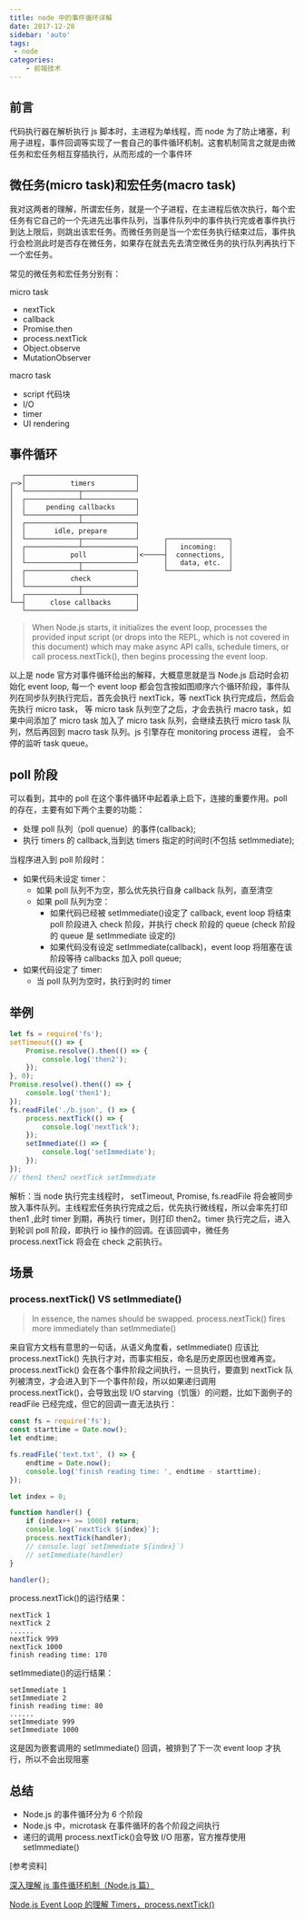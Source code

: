 ```yaml
---
title: node 中的事件循环详解
date: 2017-12-28
sidebar: 'auto'
tags:
 - node
categories:
    - 前端技术
---
```


## 前言

代码执行器在解析执行 js 脚本时，主进程为单线程，而 node 为了防止堵塞，利用子进程，事件回调等实现了一套自己的事件循环机制。这套机制简言之就是由微任务和宏任务相互穿插执行，从而形成的一个事件环

## 微任务(micro task)和宏任务(macro task)

我对这两者的理解，所谓宏任务，就是一个子进程，在主进程后依次执行，每个宏任务有它自己的一个先进先出事件队列，当事件队列中的事件执行完或者事件执行到达上限后，则跳出该宏任务。而微任务则是当一个宏任务执行结束过后，事件执行会检测此时是否存在微任务，如果存在就去先去清空微任务的执行队列再执行下一个宏任务。

常见的微任务和宏任务分别有：

micro task

-   nextTick
-   callback
-   Promise.then
-   process.nextTick
-   Object.observe
-   MutationObserver

macro task

-   script 代码块
-   I/O
-   timer
-   UI rendering

## 事件循环

```
   ┌───────────────────────────┐
┌─>│           timers          │
│  └─────────────┬─────────────┘
│  ┌─────────────┴─────────────┐
│  │     pending callbacks     │
│  └─────────────┬─────────────┘
│  ┌─────────────┴─────────────┐
│  │       idle, prepare       │
│  └─────────────┬─────────────┘      ┌───────────────┐
│  ┌─────────────┴─────────────┐      │   incoming:   │
│  │           poll            │<─────┤  connections, │
│  └─────────────┬─────────────┘      │   data, etc.  │
│  ┌─────────────┴─────────────┐      └───────────────┘
│  │           check           │
│  └─────────────┬─────────────┘
│  ┌─────────────┴─────────────┐
└──┤      close callbacks      │
   └───────────────────────────┘
```

> When Node.js starts, it initializes the event loop, processes the provided input script (or drops into the REPL, which is not covered in this document) which may make async API calls, schedule timers, or call process.nextTick(), then begins processing the event loop.

以上是 node 官方对事件循环给出的解释，大概意思就是当 Node.js 启动时会初始化 event loop, 每一个 event loop 都会包含按如图顺序六个循环阶段，事件队列在同步队列执行完后，首先会执行 nextTick，等 nextTick 执行完成后，然后会先执行 micro task， 等 micro task 队列空了之后，才会去执行 macro task，如果中间添加了 micro task 加入了 micro task 队列，会继续去执行 micro task 队列，然后再回到 macro task 队列。js 引擎存在 monitoring process 进程， 会不停的监听 task queue。

## poll 阶段

可以看到，其中的 poll 在这个事件循环中起着承上启下，连接的重要作用。poll 的存在，主要有如下两个主要的功能：

-   处理 poll 队列（poll quenue）的事件(callback);
-   执行 timers 的 callback,当到达 timers 指定的时间时(不包括 setImmediate);

当程序进入到 poll 阶段时：

-   如果代码未设定 timer：
    -   如果 poll 队列不为空，那么优先执行自身 callback 队列，直至清空
    -   如果 poll 队列为空：
        -   如果代码已经被 setImmediate()设定了 callback, event loop 将结束 poll 阶段进入 check 阶段，并执行 check 阶段的 queue (check 阶段的 queue 是 setImmediate 设定的)
        -   如果代码没有设定 setImmediate(callback)，event loop 将阻塞在该阶段等待 callbacks 加入 poll queue;
-   如果代码设定了 timer:
    -   当 poll 队列为空时，执行到时的 timer

## 举例

```js
let fs = require('fs');
setTimeout(() => {
    Promise.resolve().then(() => {
        console.log('then2');
    });
}, 0);
Promise.resolve().then(() => {
    console.log('then1');
});
fs.readFile('./b.json', () => {
    process.nextTick(() => {
        console.log('nextTick');
    });
    setImmediate(() => {
        console.log('setImmediate');
    });
});
// then1 then2 nextTick setImmediate
```

解析：当 node 执行完主线程时， setTimeout, Promise, fs.readFile 将会被同步放入事件队列。主线程宏任务执行完成之后，优先执行微线程，所以会率先打印 then1 ,此时 timer 到期，再执行 timer，则打印 then2。timer 执行完之后，进入到轮训 poll 阶段，即执行 io 操作的回调。在该回调中，微任务 process.nextTick 将会在 check 之前执行。

## 场景

### process.nextTick() VS setImmediate()

> In essence, the names should be swapped. process.nextTick() fires more immediately than setImmediate()

来自官方文档有意思的一句话，从语义角度看，setImmediate() 应该比 process.nextTick() 先执行才对，而事实相反，命名是历史原因也很难再变。process.nextTick() 会在各个事件阶段之间执行，一旦执行，要直到 nextTick 队列被清空，才会进入到下一个事件阶段，所以如果递归调用 process.nextTick()，会导致出现 I/O starving（饥饿）的问题，比如下面例子的 readFile 已经完成，但它的回调一直无法执行：

```js
const fs = require('fs');
const starttime = Date.now();
let endtime;

fs.readFile('text.txt', () => {
    endtime = Date.now();
    console.log('finish reading time: ', endtime - starttime);
});

let index = 0;

function handler() {
    if (index++ >= 1000) return;
    console.log(`nextTick ${index}`);
    process.nextTick(handler);
    // console.log(`setImmediate ${index}`)
    // setImmediate(handler)
}

handler();
```

process.nextTick()的运行结果：

```
nextTick 1
nextTick 2
......
nextTick 999
nextTick 1000
finish reading time: 170
```

setImmediate()的运行结果：

```
setImmediate 1
setImmediate 2
finish reading time: 80
......
setImmediate 999
setImmediate 1000
```

这是因为嵌套调用的 setImmediate() 回调，被排到了下一次 event loop 才执行，所以不会出现阻塞

## 总结

-   Node.js 的事件循环分为 6 个阶段
-   Node.js 中，microtask 在事件循环的各个阶段之间执行
-   递归的调用 process.nextTick()会导致 I/O 阻塞，官方推荐使用 setImmediate()

[参考资料]

[深入理解 js 事件循环机制（Node.js 篇）]('http://lynnelv.github.io/js-event-loop-nodejs')

[Node.js Event Loop 的理解 Timers，process.nextTick()](https://cnodejs.org/topic/57d68794cb6f605d360105bf)
